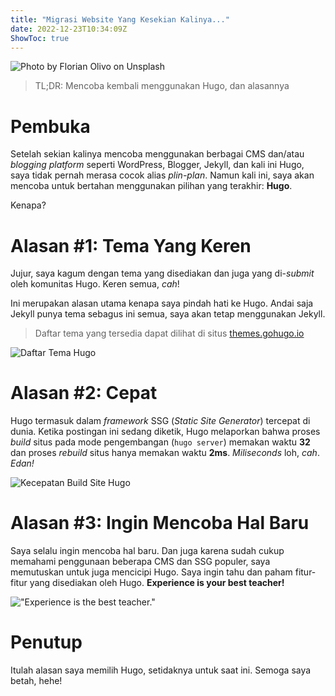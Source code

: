 ```yaml
---
title: "Migrasi Website Yang Kesekian Kalinya..."
date: 2022-12-23T10:34:09Z
ShowToc: true
---
```


![Photo by Florian Olivo on Unsplash](https://source.unsplash.com/4hbJ-eymZ1o/w=600)

> TL;DR: Mencoba kembali menggunakan Hugo, dan alasannya

<!--more-->

# Pembuka
Setelah sekian kalinya mencoba menggunakan berbagai CMS dan/atau *blogging platform* seperti WordPress, Blogger, Jekyll, dan kali ini Hugo, saya tidak pernah merasa cocok alias *plin-plan*. Namun kali ini, saya akan mencoba untuk bertahan menggunakan pilihan yang terakhir: **Hugo**.

Kenapa?

# Alasan #1: Tema Yang Keren

Jujur, saya kagum dengan tema yang disediakan dan juga yang di-*submit* oleh komunitas Hugo. Keren semua, *cah*!

Ini merupakan alasan utama kenapa saya pindah hati ke Hugo. Andai saja Jekyll punya tema sebagus ini semua, saya akan tetap menggunakan Jekyll.

> Daftar tema yang tersedia dapat dilihat di situs [themes.gohugo.io](https://themes.gohugo.io)

![Daftar Tema Hugo](https://i.postimg.cc/Z56MfvXq/image.png)

# Alasan #2: Cepat

Hugo termasuk dalam *framework* SSG (*Static Site Generator*) tercepat di dunia. Ketika postingan ini sedang diketik, Hugo melaporkan bahwa proses *build* situs pada mode pengembangan (`hugo server`) memakan waktu **32** dan proses *rebuild* situs hanya memakan waktu **2ms**. *Miliseconds* loh, *cah*. *Edan!*

![Kecepatan Build Site Hugo](https://i.postimg.cc/QCX8tr5Q/image.png)

# Alasan #3: Ingin Mencoba Hal Baru

Saya selalu ingin mencoba hal baru. Dan juga karena sudah cukup memahami penggunaan beberapa CMS dan SSG populer, saya memutuskan untuk juga mencicipi Hugo. Saya ingin tahu dan paham fitur-fitur yang disediakan oleh Hugo. **Experience is your best teacher!**

!["Experience is the best teacher."](https://quotefancy.com/media/wallpaper/3840x2160/380853-Penelope-Douglas-Quote-Experience-is-the-best-teacher.jpg)

# Penutup

Itulah alasan saya memilih Hugo, setidaknya untuk saat ini. Semoga saya betah, hehe!
